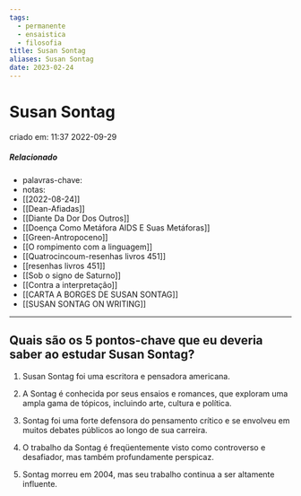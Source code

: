```yaml
---
tags:
  - permanente
  - ensaistica
  - filosofia
title: Susan Sontag
aliases: Susan Sontag
date: 2023-02-24
---
```

# Susan Sontag
criado em: 11:37 2022-09-29

##### Relacionado
- palavras-chave: 
- notas: 
- [[2022-08-24]]
- [[Dean-Afiadas]]
- [[Diante Da Dor Dos Outros]]
- [[Doença Como Metáfora  AIDS E Suas Metáforas]]
- [[Green-Antropoceno]]
- [[O rompimento com a linguagem]]
- [[Quatrocincoum-resenhas livros 451]]
- [[resenhas livros 451]]
- [[Sob o signo de Saturno]]
- [[Contra a interpretação]]
- [[CARTA A BORGES DE SUSAN SONTAG]]
- [[SUSAN SONTAG ON WRITING]]

---
## Quais são os 5 pontos-chave que eu deveria saber ao estudar Susan Sontag?

1. Susan Sontag foi uma escritora e pensadora americana.

2. A Sontag é conhecida por seus ensaios e romances, que exploram uma ampla gama de tópicos, incluindo arte, cultura e política.

3. Sontag foi uma forte defensora do pensamento crítico e se envolveu em muitos debates públicos ao longo de sua carreira.

4. O trabalho da Sontag é freqüentemente visto como controverso e desafiador, mas também profundamente perspicaz.

5. Sontag morreu em 2004, mas seu trabalho continua a ser altamente influente.